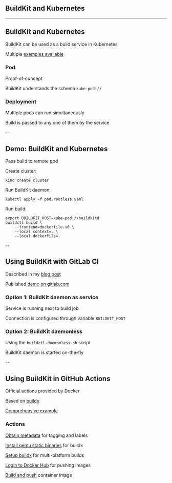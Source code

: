 <!-- .slide: class="center" style="text-align: center; vertical-align: middle" -->

## BuildKit and Kubernetes

---

## BuildKit and Kubernetes

BuildKit can be used as a build service in Kubernetes

Multiple [examples available](https://github.com/moby/buildkit/tree/master/examples/kubernetes)

### Pod

Proof-of-concept

BuildKit understands the schema `kube-pod://`

### Deployment

Multiple pods can run simultaneously

Build is passed to any one of them by the service

--

## Demo: BuildKit and Kubernetes

Pass build to remote pod

Create cluster:

```plaintext
kind create cluster
```

Run BuildKit daemon:

```plaintext
kubectl apply -f pod.rootless.yaml
```

Run build:

```plaintext
export BUILDKIT_HOST=kube-pod://buildkitd
buildctl build \
    --frontend=dockerfile.v0 \
    --local context=. \
    --local dockerfile=.
```

--

## Using BuildKit with GitLab CI

Described in my [blog post](/blog/2020/06/01/using-buildkit-for-cloud-native-builds-in-gitlab/)

Published [demo on gitlab.com](https://gitlab.com/nicholasdille/demo-buildkit)

### Option 1: BuildKit daemon as service

Service is running next to build job

Connection is configured through variable `BUILDKIT_HOST`

### Option 2: BuildKit daemonless

Using the `buildctl-daemonless.sh` script

BuildKit daemon is started on-the-fly

--

## Using BuildKit in GitHub Actions

Official actions provided by Docker

Based on [buildx](https://github.com/docker/buildx)

[Comprehensive example](https://github.com/nicholasdille/image-pull-secrets-controller/blob/main/.github/workflows/image-pull-secrets-controller.yml)

### Actions

[Obtain metadata](https://github.com/crazy-max/ghaction-docker-meta) for tagging and labels

[Install qemu static binaries](https://github.com/docker/setup-qemu-action) for buildx

[Setup buildx](https://github.com/docker/setup-buildx-action) for multi-platform builds

[Login to Docker Hub](https://github.com/docker/login-action) for pushing images

[Build and push](https://github.com/docker/build-push-action) container image
